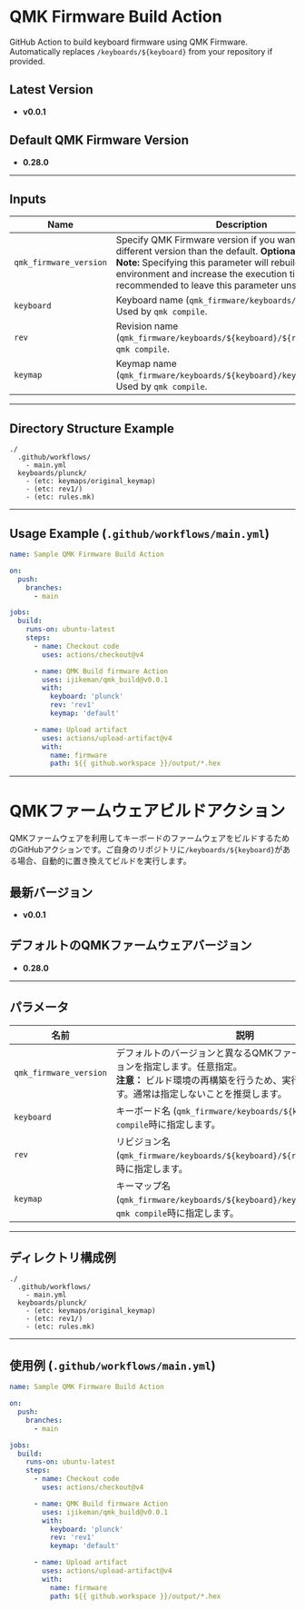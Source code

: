 # QMK Firmware Build Action

GitHub Action to build keyboard firmware using QMK Firmware. Automatically replaces `/keyboards/${keyboard}` from your repository if provided.

## Latest Version

- **v0.0.1**

## Default QMK Firmware Version

- **0.28.0**

---

## Inputs

| Name                    | Description                                                                                                              | Required |
| ----------------------- | ------------------------------------------------------------------------------------------------------------------------ | -------- |
| `qmk_firmware_version`  | Specify QMK Firmware version if you want to use a different version than the default. **Optional**.<br>**Note:** Specifying this parameter will rebuild the build environment and increase the execution time. It's recommended to leave this parameter unset. | No |
| `keyboard`              | Keyboard name (`qmk_firmware/keyboards/${keyboard}`). Used by `qmk compile`.                                             | Yes      |
| `rev`                   | Revision name (`qmk_firmware/keyboards/${keyboard}/${rev}`). Used by `qmk compile`.                                      | Yes      |
| `keymap`                | Keymap name (`qmk_firmware/keyboards/${keyboard}/keymaps/${keymap}`). Used by `qmk compile`.                             | No(default)       |

---

## Directory Structure Example

```
./
  .github/workflows/
    - main.yml
  keyboards/plunck/
    - (etc: keymaps/original_keymap)
    - (etc: rev1/)
    - (etc: rules.mk)
```

---

## Usage Example (`.github/workflows/main.yml`)

```yaml
name: Sample QMK Firmware Build Action

on:
  push:
    branches:
      - main

jobs:
  build:
    runs-on: ubuntu-latest
    steps:
      - name: Checkout code
        uses: actions/checkout@v4

      - name: QMK Build firmware Action
        uses: ijikeman/qmk_build@v0.0.1
        with:
          keyboard: 'plunck'
          rev: 'rev1'
          keymap: 'default'

      - name: Upload artifact
        uses: actions/upload-artifact@v4
        with:
          name: firmware
          path: ${{ github.workspace }}/output/*.hex
```

---

# QMKファームウェアビルドアクション

QMKファームウェアを利用してキーボードのファームウェアをビルドするためのGitHubアクションです。ご自身のリポジトリに`/keyboards/${keyboard}`がある場合、自動的に置き換えてビルドを実行します。

## 最新バージョン

- **v0.0.1**

## デフォルトのQMKファームウェアバージョン

- **0.28.0**

---

## パラメータ

| 名前                    | 説明                                                                                                                     | 必須     |
| ----------------------- | ------------------------------------------------------------------------------------------------------------------------ | -------- |
| `qmk_firmware_version`  | デフォルトのバージョンと異なるQMKファームウェアのバージョンを指定します。任意指定。<br>**注意：** ビルド環境の再構築を行うため、実行時間が長くなります。通常は指定しないことを推奨します。 | いいえ |
| `keyboard`              | キーボード名 (`qmk_firmware/keyboards/${keyboard}`)。`qmk compile`時に指定します。                                      | はい     |
| `rev`                   | リビジョン名 (`qmk_firmware/keyboards/${keyboard}/${rev}`)。`qmk compile`時に指定します。                                | はい     |
| `keymap`                | キーマップ名 (`qmk_firmware/keyboards/${keyboard}/keymaps/${keymap}`)。`qmk compile`時に指定します。                     | いいえ(default)   |

---

## ディレクトリ構成例

```
./
  .github/workflows/
    - main.yml
  keyboards/plunck/
    - (etc: keymaps/original_keymap)
    - (etc: rev1/)
    - (etc: rules.mk)
```

---

## 使用例 (`.github/workflows/main.yml`)

```yaml
name: Sample QMK Firmware Build Action

on:
  push:
    branches:
      - main

jobs:
  build:
    runs-on: ubuntu-latest
    steps:
      - name: Checkout code
        uses: actions/checkout@v4

      - name: QMK Build firmware Action
        uses: ijikeman/qmk_build@v0.0.1
        with:
          keyboard: 'plunck'
          rev: 'rev1'
          keymap: 'default'

      - name: Upload artifact
        uses: actions/upload-artifact@v4
        with:
          name: firmware
          path: ${{ github.workspace }}/output/*.hex
```
